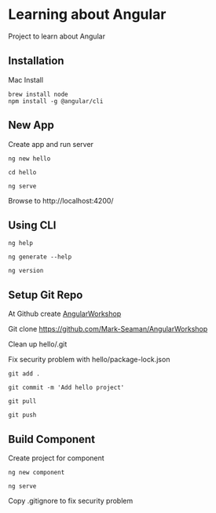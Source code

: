 # Learning about Angular
Project to learn about Angular


## Installation

Mac Install

    brew install node
    npm install -g @angular/cli


## New App

Create app and run server

    ng new hello

    cd hello

    ng serve

Browse to http://localhost:4200/



## Using CLI

    ng help

    ng generate --help

    ng version



## Setup Git Repo

At Github create [AngularWorkshop](https://github.com/Mark-Seaman/AngularWorkshop)

Git clone https://github.com/Mark-Seaman/AngularWorkshop

Clean up hello/.git

Fix security problem with hello/package-lock.json

    git add .

    git commit -m 'Add hello project'

    git pull

    git push



## Build Component

Create project for component

    ng new component

    ng serve

Copy .gitignore to fix security problem
